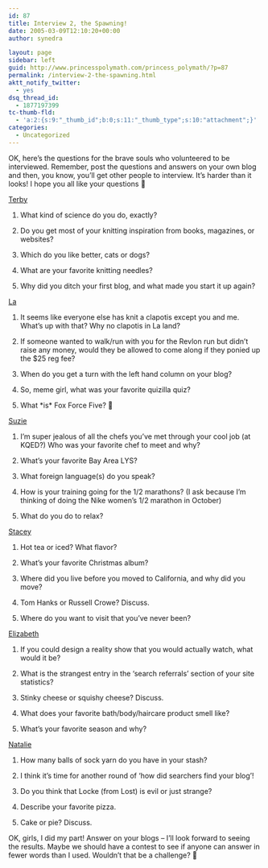 ```yaml
---
id: 87
title: Interview 2, the Spawning!
date: 2005-03-09T12:10:20+00:00
author: synedra

layout: page
sidebar: left
guid: http://www.princesspolymath.com/princess_polymath/?p=87
permalink: /interview-2-the-spawning.html
aktt_notify_twitter:
  - yes
dsq_thread_id:
  - 1877197399
tc-thumb-fld:
  - 'a:2:{s:9:"_thumb_id";b:0;s:11:"_thumb_type";s:10:"attachment";}'
categories:
  - Uncategorized
---
```

OK, here&#8217;s the questions for the brave souls who volunteered to be interviewed. Remember, post the questions and answers on your own blog and then, you know, you&#8217;ll get other people to interview. It&#8217;s harder than it looks! I hope you all like your questions 🙂
  
[Terby](http://terbyknits.blogspot.com/)
  
1. What kind of science do you do, exactly?
  
2. Do you get most of your knitting inspiration from books, magazines, or websites?
  
3. Which do you like better, cats or dogs?
  
4. What are your favorite knitting needles?
  
5. Why did you ditch your first blog, and what made you start it up again?
  
[La](http://www.knottygirls.com/jenlablog/)
  
1. It seems like everyone else has knit a clapotis except you and me. What&#8217;s up with that? Why no clapotis in La land?
  
2. If someone wanted to walk/run with you for the Revlon run but didn&#8217;t raise any money, would they be allowed to come along if they ponied up the $25 reg fee?
  
3. When do you get a turn with the left hand column on your blog?
  
4. So, meme girl, what was your favorite quizilla quiz?
  
5. What \*is\* Fox Force Five? 🙂
  
[Suzie](http://purlygates.blogspot.com/)
  
1. I&#8217;m super jealous of all the chefs you&#8217;ve met through your cool job (at KQED?) Who was your favorite chef to meet and why?
  
2. What&#8217;s your favorite Bay Area LYS?
  
3. What foreign language(s) do you speak?
  
4. How is your training going for the 1/2 marathons? (I ask because I&#8217;m thinking of doing the Nike women&#8217;s 1/2 marathon in October)
  
5. What do you do to relax?
  
[Stacey](http://staceyscornercafe.blogspot.com)
  
1. Hot tea or iced? What flavor?
  
2. What&#8217;s your favorite Christmas album?
  
3. Where did you live before you moved to California, and why did you move?
  
4. Tom Hanks or Russell Crowe? Discuss.
  
5. Where do you want to visit that you&#8217;ve never been?
  
[Elizabeth](http://www.threeolivemartini.blogspot.com/)
  
1. If you could design a reality show that you would actually watch, what would it be?
  
2. What is the strangest entry in the &#8216;search referrals&#8217; section of your site statistics?
  
3. Stinky cheese or squishy cheese? Discuss.
  
4. What does your favorite bath/body/haircare product smell like?
  
5. What&#8217;s your favorite season and why?
  
[Natalie](http://knitting.xaviermusketeer.com/)
  
1. How many balls of sock yarn do you have in your stash?
  
2. I think it&#8217;s time for another round of &#8216;how did searchers find your blog&#8217;!
  
3. Do you think that Locke (from Lost) is evil or just strange?
  
4. Describe your favorite pizza.
  
5. Cake or pie? Discuss.
  
OK, girls, I did my part! Answer on your blogs &#8211; I&#8217;ll look forward to seeing the results. Maybe we should have a contest to see if anyone can answer in fewer words than I used. Wouldn&#8217;t that be a challenge? 🙂